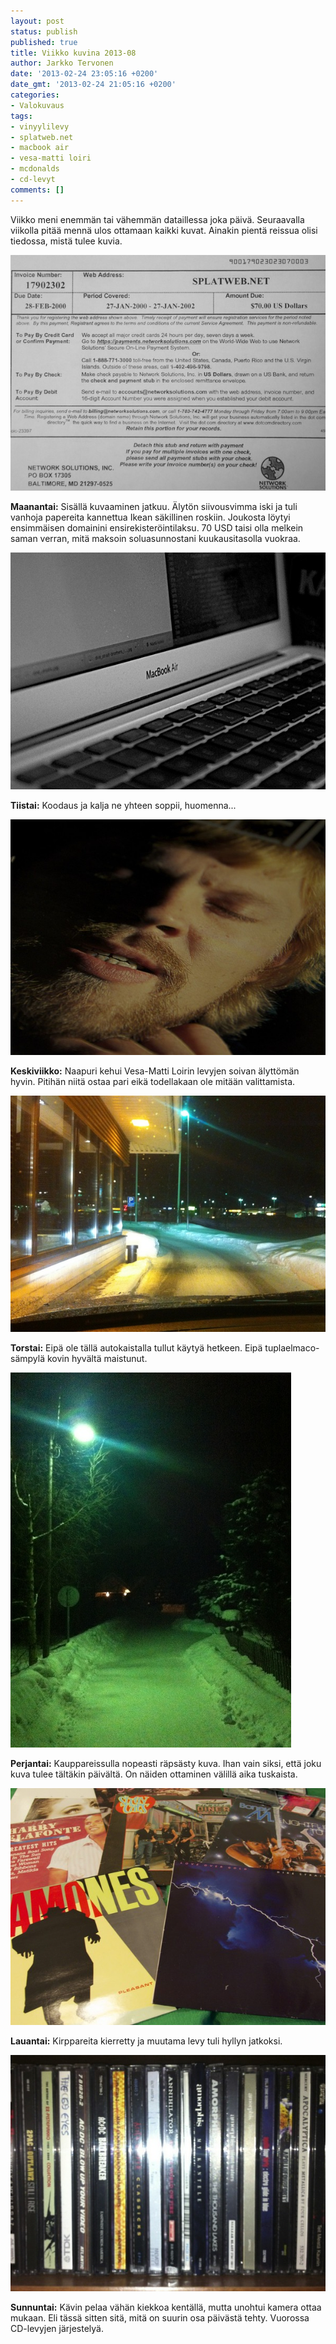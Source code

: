 ```yaml
---
layout: post
status: publish
published: true
title: Viikko kuvina 2013-08
author: Jarkko Tervonen
date: '2013-02-24 23:05:16 +0200'
date_gmt: '2013-02-24 21:05:16 +0200'
categories:
- Valokuvaus
tags:
- vinyylilevy
- splatweb.net
- macbook air
- vesa-matti loiri
- mcdonalds
- cd-levyt
comments: []
---
```

Viikko meni enemmän tai vähemmän dataillessa joka päivä. Seuraavalla viikolla pitää mennä ulos ottamaan kaikki kuvat. Ainakin pientä reissua olisi tiedossa, mistä tulee kuvia.

<img alt="Viikko kuvina 2013-08 - Maanantai" src="/assets/img/posts/2013-08-ma.jpg" />

__Maanantai:__ Sisällä kuvaaminen jatkuu. Älytön siivousvimma iski ja tuli vanhoja papereita kannettua Ikean säkillinen roskiin. Joukosta löytyi ensimmäisen domainini ensirekisteröintilaksu. 70 USD taisi olla melkein saman verran, mitä maksoin soluasunnostani kuukausitasolla vuokraa.

<img alt="Viikko kuvina 2013-08 - Tiistai" src="/assets/img/posts/2013-08-ti.jpg" />

__Tiistai:__ Koodaus ja kalja ne yhteen soppii, huomenna...

<img alt="Viikko kuvina 2013-08 - Keskiviikko" src="/assets/img/posts/2013-08-ke.jpg" />

__Keskiviikko:__ Naapuri kehui Vesa-Matti Loirin levyjen soivan älyttömän hyvin. Pitihän niitä ostaa pari eikä todellakaan ole mitään valittamista.

<img alt="Viikko kuvina 2013-08 - Torstai" src="/assets/img/posts/2013-08-to.jpg" />

__Torstai:__ Eipä ole tällä autokaistalla tullut käytyä hetkeen. Eipä tuplaelmaco-sämpylä kovin hyvältä maistunut.

<img alt="Viikko kuvina 2013-08 - Perjantai" src="/assets/img/posts/2013-08-pe.jpg" />

__Perjantai:__ Kauppareissulla nopeasti räpsästy kuva. Ihan vain siksi, että joku kuva tulee tältäkin päivältä. On näiden ottaminen välillä aika tuskaista.

<img alt="Viikko kuvina 2013-08 - Lauantai" src="/assets/img/posts/2013-08-la.jpg" />

__Lauantai:__ Kirppareita kierretty ja muutama levy tuli hyllyn jatkoksi.

<img alt="Viikko kuvina 2013-08 - Sunnuntai" src="/assets/img/posts/2013-08-su.jpg" />

__Sunnuntai:__ Kävin pelaa vähän kiekkoa kentällä, mutta unohtui kamera ottaa mukaan. Eli tässä sitten sitä, mitä on suurin osa päivästä tehty. Vuorossa CD-levyjen järjestelyä.
